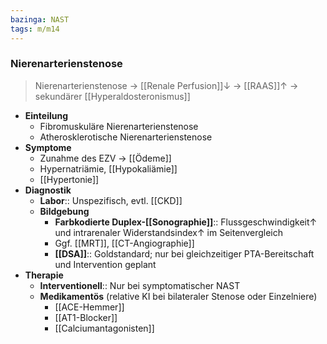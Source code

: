```yaml
---
bazinga: NAST
tags: m/m14
---
```

### Nierenarterienstenose
> Nierenarterienstenose → [[Renale Perfusion]]↓ → [[RAAS]]↑ → sekundärer [[Hyperaldosteronismus]]
- **Einteilung**
	- Fibromuskuläre Nierenarterienstenose
	- Atherosklerotische Nierenarterienstenose
- **Symptome**
	- Zunahme des EZV → [[Ödeme]]
	- Hypernatriämie, [[Hypokaliämie]]
	- [[Hypertonie]]
- **Diagnostik**
	- **Labor**:: Unspezifisch, evtl. [[CKD]]
	- **Bildgebung**
		- **Farbkodierte Duplex-[[Sonographie]]**:: Flussgeschwindigkeit↑ und intrarenaler Widerstandsindex↑ im Seitenvergleich
		- Ggf. [[MRT]], [[CT-Angiographie]]
		- **[[DSA]]**:: Goldstandard; nur bei gleichzeitiger PTA-Bereitschaft und Intervention geplant
- **Therapie**
	- **Interventionell**:: Nur bei symptomatischer NAST
	- **Medikamentös** (relative KI bei bilateraler Stenose oder Einzelniere)
		- [[ACE-Hemmer]]
		- [[AT1-Blocker]]
		- [[Calciumantagonisten]]

